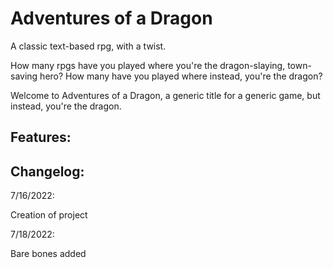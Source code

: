 # Adventures of a Dragon
A classic text-based rpg, with a twist.



How many rpgs have you played where you're the dragon-slaying, town-saving hero? 
How many have you played where instead, you're the dragon?

Welcome to Adventures of a Dragon, a generic title for a generic game, but instead, you're the dragon.

## Features:


## Changelog:

7/16/2022:

Creation of project


7/18/2022:

Bare bones added